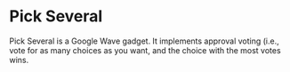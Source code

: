 Pick Several
============

Pick Several is a Google Wave gadget.  It implements approval voting (i.e.,
vote for as many choices as you want, and the choice with the most votes
wins.

